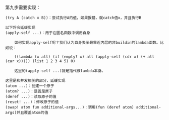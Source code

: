 第九步需要实现：

	(try A (catch x B))：尝试执行A的值，如果报错，就catch值x，并且执行B

	以下将会延缓实现
	(apply-self ...)：用于在匿名函数中调用自身

		如何实现apply-self呢？我们认为自身表示最靠近内层的非buildin的lambda函数。比如说：

		((lambda (x all) (if (empty? x) all (apply-self (cdr x) (+ all (car x))))) (list 1 2 3 4 5) 0)

		这里的(apply-self ...)就是指代该lambda本身。

	这里是和并发相关的部分，延缓实现
	(atom ...)：创建一个原子
	(atom? ...)：是否是原子
	(deref ...)：读取原子的值
	(reset! ...)：修改原子的值
	(swap! atom fun additional-args...)：调用(fun (deref atom) additional-args)并且覆盖atom的值
